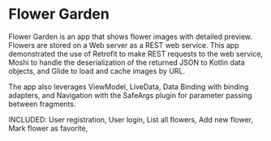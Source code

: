 # Flower Garden

Flower Garden is an app that shows flower images with detailed preview. Flowers are stored on a Web server as a REST web service. This app demonstrated the use of Retrofit to make REST requests to the web service, Moshi to handle the deserialization of the returned JSON to Kotlin data objects, and Glide to load and cache images by URL.

The app also leverages ViewModel, LiveData, Data Binding with binding adapters, and Navigation with the SafeArgs plugin for parameter passing between fragments.

INCLUDED: 
User registration,
User login,
List all flowers,
Add new flower,
Mark flower as favorite,

